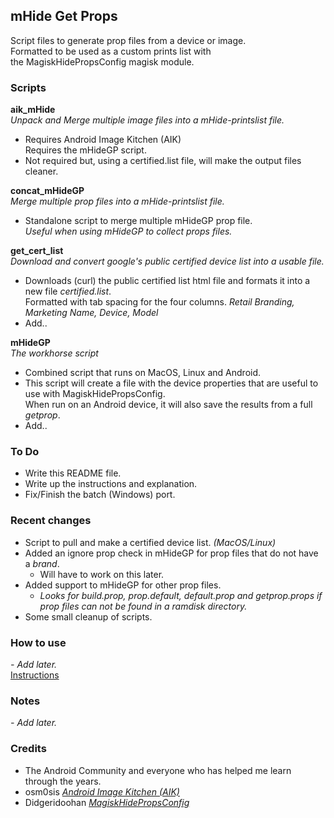 ## mHide Get Props
Script files to generate prop files from a device or image.  
Formatted to be used as a custom prints list with  
the MagiskHidePropsConfig magisk module.


### Scripts
**aik_mHide**  
_Unpack and Merge multiple image files into a mHide-printslist file._  

- Requires Android Image Kitchen (AIK)  
Requires the mHideGP script.  
- Not required but, using a certified.list file, will make the output files cleaner.  

**concat_mHideGP**  
_Merge multiple prop files into a mHide-printslist file._  

- Standalone script to merge multiple mHideGP prop file.  
_Useful when using mHideGP to collect props files._  

**get\_cert_list**  
_Download and convert google's public certified device list into a usable file._  

- Downloads (curl) the public certified list html file and formats it into a new file _certified.list_.  
Formatted with tab spacing for the four columns.
_Retail Branding, Marketing Name,  Device,  Model_  
- Add..  

**mHideGP**  
_The workhorse script_  

- Combined script that runs on MacOS, Linux and Android.  
- This script will create a file with the device properties that are useful to use with MagiskHidePropsConfig.  
When run on an Android device, it will also save the results from a full _getprop_.  
- Add..  

### To Do
- Write this README file.  
- Write up the instructions and explanation.  
- Fix/Finish the batch (Windows) port.  
  
### Recent changes
- Script to pull and make a certified device list. _(MacOS/Linux)_  
- Added an ignore prop check in mHideGP for prop files that do not have a _brand_.  
  - Will have to work on this later.  
- Added support to mHideGP for other prop files.  
  - _Looks for build.prop, prop.default, default.prop and getprop.props if prop files can not be found in a ramdisk directory._  
- Some small cleanup of scripts.  


### How to use
_- Add later._  
[Instructions](https://github.com/ipdev99/mHideGP/wiki)

### Notes
_- Add later._  

### Credits
- The Android Community and everyone who has helped me learn through the years.
- osm0sis [_Android Image Kitchen (AIK)_](https://forum.xda-developers.com/showthread.php?t=2073775)
- Didgeridoohan [_MagiskHidePropsConfig_](https://forum.xda-developers.com/apps/magisk/module-magiskhide-props-config-t3789228)
